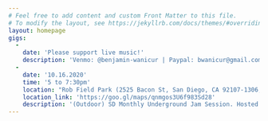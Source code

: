 ```yaml
---
# Feel free to add content and custom Front Matter to this file.
# To modify the layout, see https://jekyllrb.com/docs/themes/#overriding-theme-defaults
layout: homepage
gigs:
  -
    date: 'Please support live music!'
    description: 'Venmo: @benjamin-wanicur | Paypal: bwanicur@gmail.com'
  -
    date: '10.16.2020'
    time: '5 to 7:30pm'
    location: "Rob Field Park (2525 Bacon St, San Diego, CA 92107-1306, United States)"
    location_link: 'https://goo.gl/maps/qnmgos3U6f983Sd28'
    description: '(Outdoor) SD Monthly Underground Jam Session. Hosted by the Ben W Trio'
---
```

